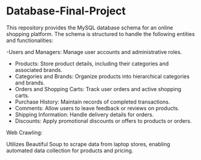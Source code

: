 # Database-Final-Project

This repository provides the MySQL database schema for an online shopping platform. The schema is structured to handle the following entities and functionalities:

-Users and Managers: Manage user accounts and administrative roles.
- Products: Store product details, including their categories and associated brands.
- Categories and Brands: Organize products into hierarchical categories and brands.
- Orders and Shopping Carts: Track user orders and active shopping carts.
- Purchase History: Maintain records of completed transactions.
- Comments: Allow users to leave feedback or reviews on products.
- Shipping Information: Handle delivery details for orders.
- Discounts: Apply promotional discounts or offers to products or orders.

Web Crawling:

Utilizes Beautiful Soup to scrape data from laptop stores, enabling automated data collection for products and pricing.

